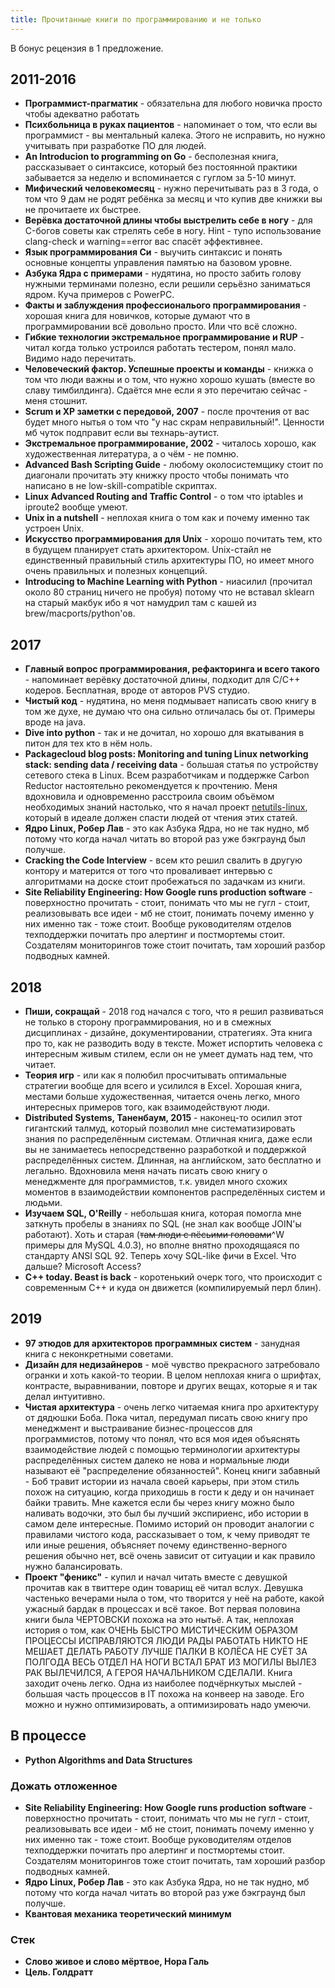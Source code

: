 ```yaml
---
title: Прочитанные книги по программированию и не только
---
```


В бонус рецензия в 1 предложение.

## 2011-2016

- **Программист-прагматик** - обязательна для любого новичка просто чтобы адекватно работать
- **Психбольница в руках пациентов** - напоминает о том, что если вы программист - вы ментальный калека. Этого не исправить, но нужно учитывать при разработке ПО для людей.
- **An Introducion to programming on Go** - бесполезная книга, рассказывает о синтаксисе, который без постоянной практики забывается за неделю и вспоминается с гуглом за 5-10 минут.
- **Мифический человекомесяц** - нужно перечитывать раз в 3 года, о том что 9 дам не родят ребёнка за месяц и что купив две книжки вы не прочитаете их быстрее.
- **Верёвка достаточной длины чтобы выстрелить себе в ногу** - для C-богов советы как стрелять себе в ногу. Hint - тупо использование clang-check и warning==error вас спасёт эффективнее.
- **Язык программирования Си** - выучить синтаксис и понять основные концепты управления памятью на базовом уровне.
- **Азбука Ядра с примерами** - нудятина, но просто забить голову нужными терминами полезно, если решили серьёзно заниматься ядром. Куча примеров с PowerPC.
- **Факты и заблуждения профессиональого программирования** - хорошая книга для новичков, которые думают что в программировании всё довольно просто. Или что всё сложно.
- **Гибкие технологии экстремальное программирование и RUP** - читал когда только устроился работать тестером, понял мало. Видимо надо перечитать.
- **Человеческий фактор. Успешные проекты и команды** - книжка о том что люди важны и о том, что нужно хорошо кушать (вместе во славу тимбилдинга). Сдаётся мне если я это перечитаю сейчас - меня стошнит.
- **Scrum и XP заметки с передовой, 2007** - после прочтения от вас будет много нытья о том что "у нас скрам неправильный!". Ценности мб чуток подправит если вы технарь-аутист.
- **Экстремальное программирование, 2002** - читалось хорошо, как художественная литература, а о чём - не помню.
- **Advanced Bash Scripting Guide** - любому околосистемщику стоит по диагонали прочитать эту книжку просто чтобы понимать что написано в не low-skill-compatible скриптах.
- **Linux Advanced Routing and Traffic Control** - о том что iptables и iproute2 вообще умеют.
- **Unix in a nutshell** - неплохая книга о том как и почему именно так устроен Unix.
- **Искусство программирования для Unix** - хорошо почитать тем, кто в будущем планирует стать архитектором. Unix-стайл не единственный правильный стиль архитектуры ПО, но имеет много очень правильных и полезных концепций.
- **Introducing to Machine Learning with Python** - ниасилил (прочитал около 80 страниц ничего не пробуя) потому что не вставал sklearn на старый макбук ибо я чот намудрил там с кашей из brew/macports/python'ов.

## 2017

- **Главный вопрос программирования, рефакторинга и всего такого** - напоминает верёвку достаточной длины, подходит для C/C++ кодеров. Бесплатная, вроде от авторов PVS студио.
- **Чистый код** - нудятина, но меня подмывает написать свою книгу в том же духе, не думаю что она сильно отличалась бы от. Примеры вроде на java.
- **Dive into python** - так и не дочитал, но хорошо для вкатывания в питон для тех кто в нём ноль.
- **Packagecloud blog posts: Monitoring and tuning Linux networking stack: sending data / receiving data** - большая статья по устройству сетевого стека в Linux. Всем разработчикам и поддержке Carbon Reductor настоятельно рекомендуется к прочтению. Меня вдохновила и одновременно расстроила своим объёмом необходимых знаний настолько, что я начал проект [netutils-linux](https://github.com/strizhechenko/netutils-linux), который в идеале должен спасти людей от чтения этих статей.
- **Ядро Linux, Робер Лав** - это как Азбука Ядра, но не так нудно, мб потому что когда начал читать во второй раз уже бэкграунд был получше.
- **Cracking the Code Interview** - всем кто решил свалить в другую контору и матерится от того что проваливает интервью с алгоритмами на доске стоит пробежаться по задачкам из книги.
- **Site Reliability Engineering: How Google runs production software** - поверхностно прочитать - стоит, понимать что мы не гугл - стоит, реализовывать все идеи - мб не стоит, понимать почему именно у них именно так - тоже стоит. Вообще руководителям отделов техподдержки почитать про алертинг и постмортемы стоит. Создателям мониторингов тоже стоит почитать, там хороший разбор подводных камней.

## 2018

- **Пиши, сокращай** - 2018 год начался с того, что я решил развиваться не только в сторону программирования, но и в смежных дисциплинах - дизайне, документировании, стратегиях. Эта книга про то, как не разводить воду в тексте. Может испортить человека с интересным живым стилем, если он не умеет думать над тем, что читает.
- **Теория игр** - или как я полюбил просчитывать оптимальные стратегии вообще для всего и усилился в Excel. Хорошая книга, местами больше художественная, читается очень легко, много интересных примеров того, как взаимодействуют люди.
- **Distributed Systems, Таненбаум, 2015** - наконец-то осилил этот гигантский талмуд, который позволил мне систематизировать знания по распределённым системам. Отличная книга, даже если вы не занимаетесь непосредственно разработкой и поддержкой распределённых систем. Длинная, на английском, зато бесплатно и легально. Вдохновила меня начать писать свою книгу о менеджменте для программистов, т.к. увидел много схожих моментов в взаимодействии компонентов распределённых систем и людьми.
- **Изучаем SQL, O'Reilly** - небольшая книга, которая помогла мне заткнуть пробелы в знаниях по SQL (не знал как вообще JOIN'ы работают). Хоть и старая (~~там люди с пёсьими головами~~^W примеры для MySQL 4.0.3), но вполне внятно проходящаяся по стандарту ANSI SQL 92. Теперь хочу SQL-like фичи в Excel. Что дальше? Microsoft Access?
- **C++ today. Beast is back** - коротенький очерк того, что происходит с современным C++ и куда он движется (компилируемый перл блин).

## 2019

- **97 этюдов для архитекторов программных систем** - занудная книга с неконкретными советами.
- **Дизайн для недизайнеров** - моё чувство прекрасного затребовало огранки и хоть какой-то теории. В целом неплохая книга о шрифтах, контрасте, выравнивании, повторе и других вещах, которые я и так делал интуитивно.
- **Чистая архитектура** - очень легко читаемая книга про архитектуру от дядюшки Боба. Пока читал, передумал писать свою книгу про менеджмент и выстраивание бизнес-процессов для программистов, потому что понял, что вся моя идея объяснять взаимодействие людей с помощью терминологии архитектуры распределённых систем далеко не нова и нормальные люди называют её "распределение обязанностей". Конец книги забавный - Боб травит истории из начала своей карьеры, при этом стиль похож на ситуацию, когда приходишь в гости к деду и он начинает байки травить. Мне кажется если бы через книгу можно было наливать водочки, это был бы лучший экспириенс, ибо истории в самом деле интересные. Помимо историй он проводит аналогии с правилами чистого кода, рассказывает о том, к чему приводят те или иные решения, объясняет почему единственно-верного решения обычно нет, всё очень зависит от ситуации и как правило нужно балансировать.
- **Проект "феникс"** - купил и начал читать вместе с девушкой прочитав как в твиттере один товарищ её читал вслух. Девушка частенько вечерами ныла о том, что творится у неё на работе, какой ужасный бардак в процессах и всё такое. Вот первая половина книги была ЧЕРТОВСКИ похожа на это нытьё. А так, неплохая история о том, как ОЧЕНЬ БЫСТРО МИСТИЧЕСКИМ ОБРАЗОМ ПРОЦЕССЫ ИСПРАВЛЯЮТСЯ ЛЮДИ РАДЫ РАБОТАТЬ НИКТО НЕ МЕШАЕТ ДЕЛАТЬ РАБОТУ ЛУЧШЕ ПАЛКИ В КОЛЁСА НЕ СУЁТ ЗА ПОЛГОДА ВЕСЬ ОТДЕЛ НА НОГИ ВСТАЛ БРАТ ИЗ МОГИЛЫ ВЫЛЕЗ РАК ВЫЛЕЧИЛСЯ, А ГЕРОЯ НАЧАЛЬНИКОМ СДЕЛАЛИ. Книга заходит очень легко. Одна из наиболее подчёрнкутых мыслей - большая часть процессов в IT похожа на конвеер на заводе. Его можно и нужно оптимизировать, а оптимизировать надо умеючи.

## В процессе

- **Python Algorithms and Data Structures**

### Дожать отложенное

- **Site Reliability Engineering: How Google runs production software** - поверхностно прочитать - стоит, понимать что мы не гугл - стоит, реализовывать все идеи - мб не стоит, понимать почему именно у них именно так - тоже стоит. Вообще руководителям отделов техподдержки почитать про алертинг и постмортемы стоит. Создателям мониторингов тоже стоит почитать, там хороший разбор подводных камней.
- **Ядро Linux, Робер Лав** - это как Азбука Ядра, но не так нудно, мб потому что когда начал читать во второй раз уже бэкграунд был получше.
- **Квантовая механика теоретический минимум**

### Стек

- **Слово живое и слово мёртвое, Нора Галь**
- **Цель. Голдратт**
